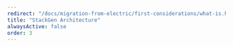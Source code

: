 ```yaml
---
redirect: "/docs/migration-from-electric/first-considerations/what-is.html"
title: "StackGen Architecture"
alwaysActive: false
order: 3
---
```

